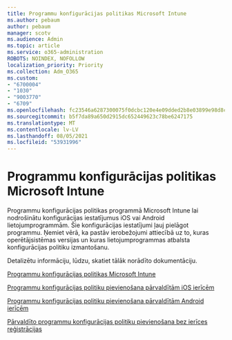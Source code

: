 ```yaml
---
title: Programmu konfigurācijas politikas Microsoft Intune
ms.author: pebaum
author: pebaum
manager: scotv
ms.audience: Admin
ms.topic: article
ms.service: o365-administration
ROBOTS: NOINDEX, NOFOLLOW
localization_priority: Priority
ms.collection: Adm_O365
ms.custom:
- "6700004"
- "1030"
- "9003770"
- "6709"
ms.openlocfilehash: fc23546a6287300075f0dcbc120e4e09dded2b8e03899e98d8c27ff6c94b737e
ms.sourcegitcommit: b5f7da89a650d2915dc652449623c78be6247175
ms.translationtype: MT
ms.contentlocale: lv-LV
ms.lasthandoff: 08/05/2021
ms.locfileid: "53931996"
---
```

# <a name="app-configuration-policies-for-microsoft-intune"></a>Programmu konfigurācijas politikas Microsoft Intune

Programmu konfigurācijas politikas programmā Microsoft Intune lai nodrošinātu konfigurācijas iestatījumus iOS vai Android lietojumprogrammām. Šie konfigurācijas iestatījumi ļauj pielāgot programmu. Ņemiet vērā, ka pastāv ierobežojumi attiecībā uz to, kuras operētājsistēmas versijas un kuras lietojumprogrammas atbalsta konfigurācijas politiku izmantošanu.

Detalizētu informāciju, lūdzu, skatiet tālāk norādīto dokumentāciju.

[Programmu konfigurācijas politikas Microsoft Intune](https://docs.microsoft.com/intune/app-configuration-policies-overview)  

[Programmu konfigurācijas politiku pievienošana pārvaldītām iOS ierīcēm](https://docs.microsoft.com/intune/app-configuration-policies-use-ios)  

[Programmu konfigurācijas politiku pievienošana pārvaldītām Android ierīcēm](https://docs.microsoft.com/intune/app-configuration-policies-use-android)

[Pārvaldīto programmu konfigurācijas politiku pievienošana bez ierīces reģistrācijas](https://docs.microsoft.com/intune/app-configuration-policies-managed-app)
